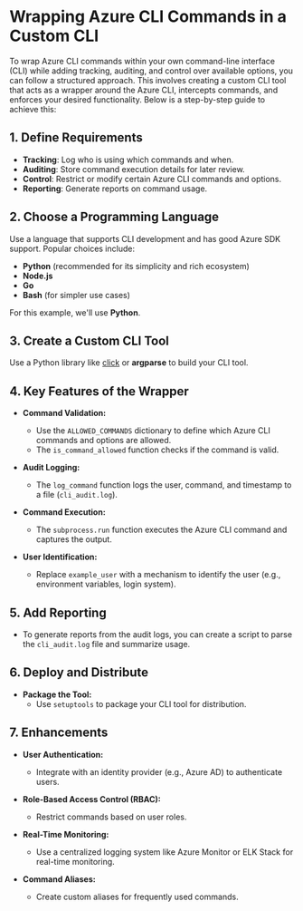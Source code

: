 # Wrapping Azure CLI Commands in a Custom CLI  

To wrap Azure CLI commands within your own command-line interface (CLI) while adding tracking, auditing, and control over available options, you can follow a structured approach. This involves creating a custom CLI tool that acts as a wrapper around the Azure CLI, intercepts commands, and enforces your desired functionality. Below is a step-by-step guide to achieve this:  

## 1. Define Requirements  
- **Tracking**: Log who is using which commands and when.  
- **Auditing**: Store command execution details for later review.  
- **Control**: Restrict or modify certain Azure CLI commands and options.  
- **Reporting**: Generate reports on command usage.  

## 2. Choose a Programming Language  
Use a language that supports CLI development and has good Azure SDK support. Popular choices include:  

- **Python** (recommended for its simplicity and rich ecosystem)  
- **Node.js**  
- **Go**  
- **Bash** (for simpler use cases)  

For this example, we'll use **Python**.  

## 3. Create a Custom CLI Tool  
Use a Python library like <a href="https://click.palletsprojects.com/en/stable/" target="_blank" rel="noopener noreferrer">click</a> or **argparse** to build your CLI tool.  


## 4. Key Features of the Wrapper

- **Command Validation:**
  - Use the `ALLOWED_COMMANDS` dictionary to define which Azure CLI commands and options are allowed.
  - The `is_command_allowed` function checks if the command is valid.

- **Audit Logging:**
  - The `log_command` function logs the user, command, and timestamp to a file (`cli_audit.log`).

- **Command Execution:**
  - The `subprocess.run` function executes the Azure CLI command and captures the output.

- **User Identification:**
  - Replace `example_user` with a mechanism to identify the user (e.g., environment variables, login system).

## 5. Add Reporting

- To generate reports from the audit logs, you can create a script to parse the `cli_audit.log` file and summarize usage.

## 6. Deploy and Distribute

- **Package the Tool:**
  - Use `setuptools` to package your CLI tool for distribution.

## 7. Enhancements

- **User Authentication:**
  - Integrate with an identity provider (e.g., Azure AD) to authenticate users.

- **Role-Based Access Control (RBAC):**
  - Restrict commands based on user roles.

- **Real-Time Monitoring:**
  - Use a centralized logging system like Azure Monitor or ELK Stack for real-time monitoring.

- **Command Aliases:**
  - Create custom aliases for frequently used commands.





